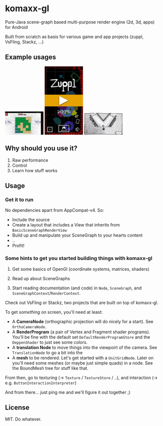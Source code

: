 # komaxx-gl
Pure-Java scene-graph based multi-purpose render engine (2d, 3d, apps) for Android

Built from scratch as basis for various game and app projects (zuppl, VsFling, Stackz, ...)

## Example usages

<a href="/stackz.png"><img src="/stackz.png" alt="" width="25%" /></a>
<a href="/zuppl.jpg"><img src="/zuppl.jpg" alt="" width="25%" /></a>
<a href="/vsfling.jpg"><img src="/vsfling.jpg" alt="" width="25%" /></a>


## Why should you use it?

1. Raw performance
2. Control
3. Learn how stuff works

## Usage

### Get it to run 

No dependencies apart from AppCompat-v4.
So:
- Include the source
- Create a layout that includes a View that inherits from `BasicSceneGraphRenderView`
- Build up and manipulate your SceneGraph to your hearts content
- ..
- Profit!

### Some hints to get you started building things with komaxx-gl

1. Get some basics of OpenGl (coordinate systems, matrices, shaders)

2. Read up about SceneGraphs  

3. Start reading documentation (and code) in `Node`, `SceneGraph`, and `SceneGraphContext`/`RenderContext`. 

Check out VsFling or Stackz, two projects that are built on top of komaxx-gl.

To get *something* on screen, you'll need at least: 
* A **CameraNode** (orthographic projection will do nicely for a start). See `OrthoCameraNode`.
* A **RenderProgram** (a pair of Vertex and Fragment shader programs). You'll be fine with the default set `DefaultRenderProgramStore` and the `DeppenShader` to just see some colors.
* A **translation Node** to move things into the viewpoirt of the camera. See `TranslationNode` to go a bit into the 
* A **mesh** to be rendered. Let's get started with a `UnitGridNode`. Later on you'll need some meshes (or maybe just simple quads) in a node. See the BoundMesh tree for stuff like that.

From then, go to texturing (-> `Texture` / `TextureStore` / ..), and interaction (-> e.g. `ButtonInteractionInterpreter`)

And from there... just ping me and we'll figure it out together ;)

## License

MIT. Do whatever.
